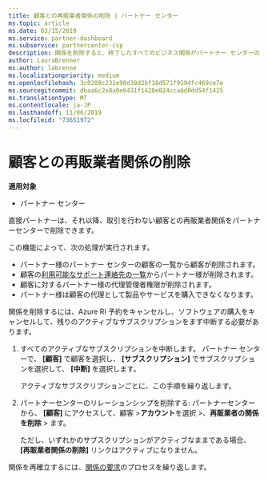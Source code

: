 ```yaml
---
title: 顧客との再販業者関係の削除 | パートナー センター
ms.topic: article
ms.date: 03/15/2019
ms.service: partner-dashboard
ms.subservice: partnercenter-csp
description: 関係を削除すると、終了したすべてのビジネス関係がパートナー センターのビューから削除されます。
author: LauraBrenner
ms.author: labrenne
ms.localizationpriority: medium
ms.openlocfilehash: 3c0289c231e90d38d2bf18d571f9194fc469ce7e
ms.sourcegitcommit: dbaa6c2e8a0e6431f1420e024cca6d0dd54f1425
ms.translationtype: MT
ms.contentlocale: ja-JP
ms.lasthandoff: 11/06/2019
ms.locfileid: "73651972"
---
```

# <a name="remove-a-reseller-relationship-with-a-customer"></a>顧客との再販業者関係の削除

**適用対象**

-   パートナー センター

直接パートナーは、それ以降、取引を行わない顧客との再販業者関係をパートナーセンターで削除できます。 

この機能によって、次の処理が実行されます。
*  パートナー様のパートナー センターの顧客の一覧から顧客が削除されます。
*  顧客の[利用可能なサポート連絡先の一覧](assign-support-contacts.md)からパートナー様が削除されます。
*  顧客に対するパートナー様の代理管理者権限が削除されます。
*  パートナー様は顧客の代理として製品やサービスを購入できなくなります。

関係を削除するには、Azure RI 予約をキャンセルし、ソフトウェアの購入をキャンセルして、残りのアクティブなサブスクリプションをまず中断する必要があります。
1. すべてのアクティブなサブスクリプションを中断します。 パートナー センターで、 **[顧客]** で顧客を選択し、 **[サブスクリプション]** でサブスクリプションを選択して、 **[中断]** を選択します。 

   アクティブなサブスクリプションごとに、この手順を繰り返します。

2. パートナーセンターのリレーションシップを削除する: パートナーセンターから、 **[顧客]** にアクセスして、顧客 >**アカウント**を選択 >、**再販業者の関係を削除** > ます。

   ただし、いずれかのサブスクリプションがアクティブなままである場合、 **[再販業者関係の削除]** リンクはアクティブになりません。 

関係を再確立するには、[関係の要求](request-a-relationship-with-a-customer.md)のプロセスを繰り返します。
